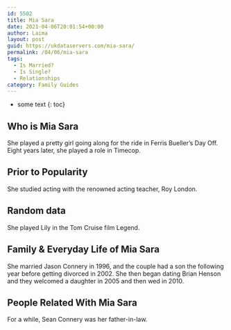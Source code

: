 ```yaml
---
id: 5502
title: Mia Sara
date: 2021-04-06T20:01:54+00:00
author: Laima
layout: post
guid: https://ukdataservers.com/mia-sara/
permalink: /04/06/mia-sara
tags:
  - Is Married?
  - Is Single?
  - Relationships
category: Family Guides
---
```


* some text
{: toc}


## Who is Mia Sara
                  
                  
                  
She played a pretty girl going along for the ride in Ferris Bueller&#8217;s Day Off. Eight years later, she played a role in Timecop.
                  
              
            
              
            
                
                
                
## Prior to Popularity
                  
                  
                  
She studied acting with the renowned acting teacher, Roy London.
                  
              
            
              
            
                
                
                
## Random data
                  
                  
                  
She played Lily in the Tom Cruise film Legend.
                  
              
            
              
            
                
                
                
## Family & Everyday Life of Mia Sara
                  
                  
                  
She married Jason Connery in 1996, and the couple had a son the following year before getting divorced in 2002. She then began dating Brian Henson and they welcomed a daughter in 2005 and then wed in 2010.
                  
              
            
              
            
                
                
                
## People Related With Mia Sara
                  
                  
                  
For a while, Sean Connery was her father-in-law.
                  
              
            
              
            
                
              
            
              
              
            
            
              
            
          
          
          